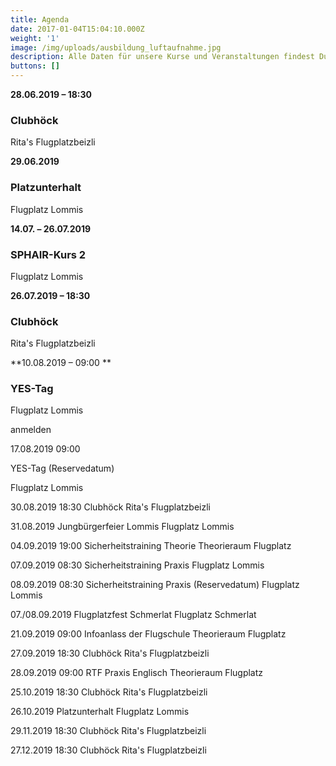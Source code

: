 ```yaml
---
title: Agenda
date: 2017-01-04T15:04:10.000Z
weight: '1'
image: /img/uploads/ausbildung_luftaufnahme.jpg
description: Alle Daten für unsere Kurse und Veranstaltungen findest Du in unserer Agenda.
buttons: []
---
```

**28.06.2019 – 18:30**
### Clubhöck
Rita's Flugplatzbeizli

**29.06.2019**
### Platzunterhalt
Flugplatz Lommis

**14.07. – 26.07.2019**
### SPHAIR-Kurs 2 	
Flugplatz Lommis

**26.07.2019 – 18:30**

### Clubhöck 	

Rita's Flugplatzbeizli

**10.08.2019 – 09:00 	**

### YES-Tag

Flugplatz Lommis

anmelden

17.08.2019 09:00

YES-Tag (Reservedatum)

Flugplatz Lommis

30.08.2019 18:30 	Clubhöck 	Rita's Flugplatzbeizli

31.08.2019 	Jungbürgerfeier Lommis 	Flugplatz Lommis

04.09.2019 19:00 	Sicherheitstraining Theorie 	Theorieraum Flugplatz

07.09.2019 08:30 	Sicherheitstraining Praxis 	Flugplatz Lommis

08.09.2019 08:30 	Sicherheitstraining Praxis (Reservedatum) 	Flugplatz Lommis

07./08.09.2019 	Flugplatzfest Schmerlat 	Flugplatz Schmerlat

21.09.2019 09:00 	Infoanlass der Flugschule 	Theorieraum Flugplatz

27.09.2019 18:30 	Clubhöck 	Rita's Flugplatzbeizli

28.09.2019 09:00 	RTF Praxis Englisch 	Theorieraum Flugplatz

25.10.2019 18:30 	Clubhöck 	Rita's Flugplatzbeizli

26.10.2019 	Platzunterhalt 	Flugplatz Lommis

29.11.2019 18:30 	Clubhöck 	Rita's Flugplatzbeizli

27.12.2019 18:30 	Clubhöck 	Rita's Flugplatzbeizli
